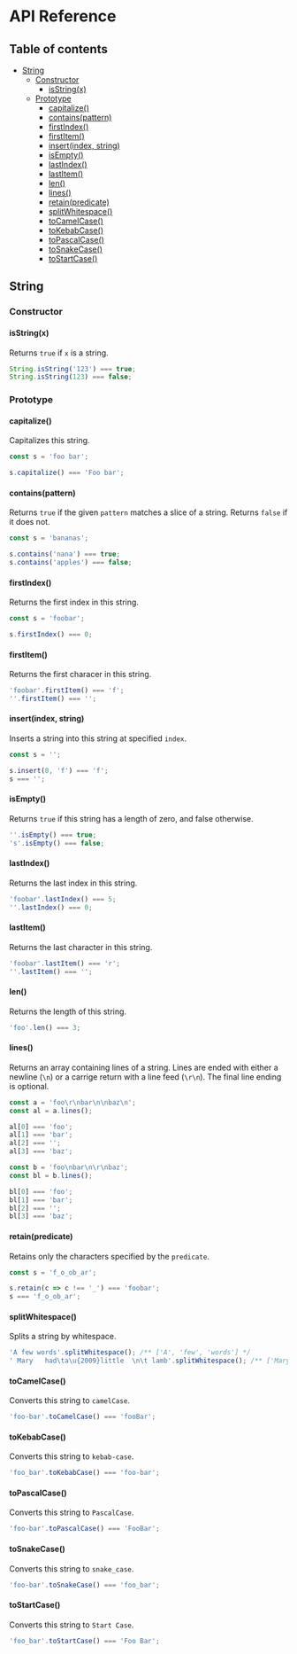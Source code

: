# API Reference <!-- omit in toc -->

## Table of contents <!-- omit in toc -->

- [String](#string)
  - [Constructor](#constructor)
    - [isString(x)](#isstringx)
  - [Prototype](#prototype)
    - [capitalize()](#capitalize)
    - [contains(pattern)](#containspattern)
    - [firstIndex()](#firstindex)
    - [firstItem()](#firstitem)
    - [insert(index, string)](#insertindex-string)
    - [isEmpty()](#isempty)
    - [lastIndex()](#lastindex)
    - [lastItem()](#lastitem)
    - [len()](#len)
    - [lines()](#lines)
    - [retain(predicate)](#retainpredicate)
    - [splitWhitespace()](#splitwhitespace)
    - [toCamelCase()](#tocamelcase)
    - [toKebabCase()](#tokebabcase)
    - [toPascalCase()](#topascalcase)
    - [toSnakeCase()](#tosnakecase)
    - [toStartCase()](#tostartcase)

## String

### Constructor

#### isString(x)

Returns `true` if `x` is a string.

```ts
String.isString('123') === true;
String.isString(123) === false;
```

### Prototype

#### capitalize()

Capitalizes this string.

```ts
const s = 'foo bar';

s.capitalize() === 'Foo bar';
```

#### contains(pattern)

Returns `true` if the given `pattern` matches a slice of a string. Returns `false` if it does not.

```ts
const s = 'bananas';

s.contains('nana') === true;
s.contains('apples') === false;
```

#### firstIndex()

Returns the first index in this string.

```ts
const s = 'foobar';

s.firstIndex() === 0;
```

#### firstItem()

Returns the first characer in this string.

```ts
'foobar'.firstItem() === 'f';
''.firstItem() === '';
```

#### insert(index, string)

Inserts a string into this string at specified `index`.

```ts
const s = '';

s.insert(0, 'f') === 'f';
s === '';
```

#### isEmpty()

Returns `true` if this string has a length of zero, and false otherwise.

```ts
''.isEmpty() === true;
's'.isEmpty() === false;
```

#### lastIndex()

Returns the last index in this string.

```ts
'foobar'.lastIndex() === 5;
''.lastIndex() === 0;
```

#### lastItem()

Returns the last character in this string.

```ts
'foobar'.lastItem() === 'r';
''.lastItem() === '';
```

#### len()

Returns the length of this string.

```ts
'foo'.len() === 3;
```

#### lines()

Returns an array containing lines of a string. Lines are ended with either a newline (`\n`) or a carrige return with a line feed (`\r\n`). The final line ending is optional.

```ts
const a = 'foo\r\nbar\n\nbaz\n';
const al = a.lines();

al[0] === 'foo';
al[1] === 'bar';
al[2] === '';
al[3] === 'baz';

const b = 'foo\nbar\n\r\nbaz';
const bl = b.lines();

bl[0] === 'foo';
bl[1] === 'bar';
bl[2] === '';
bl[3] === 'baz';
```

#### retain(predicate)

Retains only the characters specified by the `predicate`.

```ts
const s = 'f_o_ob_ar';

s.retain(c => c !== '_') === 'foobar';
s === 'f_o_ob_ar';
```

#### splitWhitespace()

Splits a string by whitespace.

```ts
'A few words'.splitWhitespace(); /** ['A', 'few', 'words'] */
' Mary   had\ta\u{2009}little  \n\t lamb'.splitWhitespace(); /** ['Mary', 'had', 'a', 'little', 'lamb'] */
```

#### toCamelCase()

Converts this string to `camelCase`.

```ts
'foo-bar'.toCamelCase() === 'fooBar';
```

#### toKebabCase()

Converts this string to `kebab-case`.

```ts
'foo_bar'.toKebabCase() === 'foo-bar';
```

#### toPascalCase()

Converts this string to `PascalCase`.

```ts
'foo-bar'.toPascalCase() === 'FooBar';
```

#### toSnakeCase()

Converts this string to `snake_case`.

```ts
'foo-bar'.toSnakeCase() === 'foo_bar';
```

#### toStartCase()

Converts this string to `Start Case`.

```ts
'foo_bar'.toStartCase() === 'Foo Bar';
```
